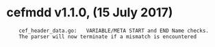


# cefmdd v1.1.0, (15 July 2017)

```
    cef_header_data.go:   VARIABLE/META START and END Name checks.
    The parser will now terminate if a mismatch is encountered
```




